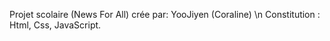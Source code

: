 Projet scolaire (News For All) crée par: YooJiyen (Coraline) \n
Constitution : Html, Css, JavaScript.
